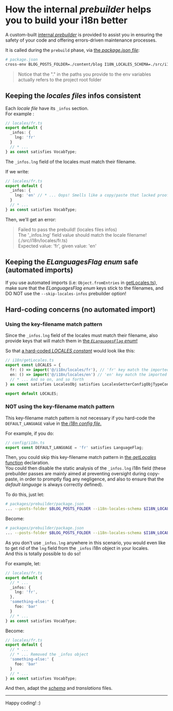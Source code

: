 # How the internal _prebuilder_ helps you to build your i18n better

A custom-built [internal _prebuilder_](/packages/prebuilder/) is provided to assist you in ensuring the safety of your code and offering errors-driven
maintenance processes.

It is called during the `prebuild` phase, via [the _package.json file_](/package.json):

```bash
# package.json
cross-env BLOG_POSTS_FOLDER=./content/blog I18N_LOCALES_SCHEMA=./src/i18n/locales/schema.ts pnpm --filter @rtm/prebuilder start
```

> Notice that the "." in the paths you provide to the env variables actually refers to the project root folder

## Keeping the _locales files_ infos consistent

Each _locale file_ have its `_infos` section.  
For example :

```ts
// locales/fr.ts
export default {
  _infos: {
    lng: 'fr'
  }
  // * ...
} as const satisfies VocabType;
```

The `_infos.lng` field of the locales must match their filename.

If we write:

```ts
// locales/fr.ts
export default {
  _infos: {
    lng: 'en' // * ... Oops! Smells like a copy/paste that lacked proofreading. Don't forget that we are in locales/fr.ts here!
  }
  // * ...
} as const satisfies VocabType;
```

Then, we'll get an error:

> Failed to pass the prebuild! (locales files infos)  
> The '\_infos.lng' field value should match the locale filename! (./src/i18n/locales/fr.ts)  
> Expected value: 'fr', given value: 'en'

## Keeping the _ELanguagesFlag enum_ safe (automated imports)

If you use automated imports (i.e: `Object.fromEntries` in [getLocales.ts](/src/i18n/getLocales.ts)), make sure that the _ELanguagesFlag enum_ keys
stick to the filenames, and DO NOT use the `--skip-locales-infos` prebuilder option!

## Hard-coding concerns (no automated import)

### Using the key-filename match pattern

Since the `_infos.lng` field of the locales must match their filename, also provide keys that will match them in
[the _`ELanguagesFlag` enum_!](/interop/config/i18n.ts)

So that [a hard-coded _LOCALES constant_](/src/i18n/getLocales.ts) would look like this:

```ts
// i18n/getLocales.ts
export const LOCALES = {
  fr: () => import('@/i18n/locales/fr'), // 'fr' key match the imported file's name
  en: () => import('@/i18n/locales/en') // 'en' key match the imported file's name
  // * ... And so on, and so forth
} as const satisfies LocalesObj satisfies LocalesGetterConfigObjTypeConstraint;

export default LOCALES;
```

### NOT using the key-filename match pattern

This key-filename match pattern is not necessary if you hard-code the `DEFAULT_LANGUAGE` value in [the _i18n config file_.](/interop/config/i18n.ts)

For example, if you do:

```ts
// config/i18n.ts
export const DEFAULT_LANGUAGE = 'fr' satisfies LanguageFlag;
```

Then, you could skip this key-filename match pattern in [the _getLocales_ function](/src/i18n/getLocales.ts) declaration.  
You could then disable the static analysis of the `_infos.lng` i18n field (these prebuilder passes are mainly aimed at preventing oversight during
copy-paste, in order to promptly flag any negligence, and also to ensure that the _default language_ is always correctly defined).

To do this, just let:

```bash
# packages/prebuilder/package.json
... --posts-folder $BLOG_POSTS_FOLDER --i18n-locales-schema $I18N_LOCALES_SCHEMA
```

Become:

```bash
# packages/prebuilder/package.json
... --posts-folder $BLOG_POSTS_FOLDER --i18n-locales-schema $I18N_LOCALES_SCHEMA --skip-locales-infos # * ... Added --skip-locales-infos
```

As you don't use `_infos.lng` anywhere in this scenario, you would even like to get rid of the `lng` field from the `_infos` i18n object in your
locales.  
And this is totally possible to do so!

For example, let:

```ts
// locales/fr.ts
export default {
  // * ...
  _infos: {
    lng: 'fr',
  },
  'something-else:' {
    foo: 'bar'
  }
  // * ...
} as const satisfies VocabType;
```

Become:

```ts
// locales/fr.ts
export default {
  // * ...
  // * ... Removed the _infos object
  'something-else:' {
    foo: 'bar'
  }
  // * ...
} as const satisfies VocabType;
```

And then, adapt the [_schema_](/src/i18n/locales/schema.ts) and _translations_ files.

---

Happy coding! :)
